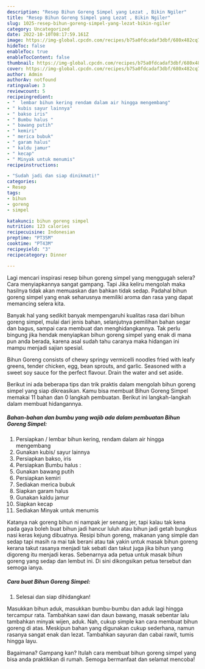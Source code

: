 ```yaml
---
description: "Resep Bihun Goreng Simpel yang Lezat , Bikin Ngiler"
title: "Resep Bihun Goreng Simpel yang Lezat , Bikin Ngiler"
slug: 1025-resep-bihun-goreng-simpel-yang-lezat-bikin-ngiler
category: Uncategorized
date: 2022-10-10T08:17:59.161Z
image: https://img-global.cpcdn.com/recipes/b75a0fdcadaf3dbf/680x482cq70/bihun-goreng-simpel-foto-resep-utama.jpg
hideToc: false
enableToc: true
enableTocContent: false
thumbnail: https://img-global.cpcdn.com/recipes/b75a0fdcadaf3dbf/680x482cq70/bihun-goreng-simpel-foto-resep-utama.jpg
cover: https://img-global.cpcdn.com/recipes/b75a0fdcadaf3dbf/680x482cq70/bihun-goreng-simpel-foto-resep-utama.jpg
author: Admin
authorAv: notfound
ratingvalue: 3
reviewcount: 5
recipeingredient:
- "  lembar bihun kering rendam dalam air hingga mengembang"
- " kubis sayur lainnya"
- " bakso iris"
- " Bumbu halus "
- " bawang putih"
- " kemiri"
- " merica bubuk"
- " garam halus"
- " kaldu jamur"
- " kecap"
- " Minyak untuk menumis"
recipeinstructions:

- "Sudah jadi dan siap dinikmati!"
categories:
- Resep
tags:
- bihun
- goreng
- simpel

katakunci: bihun goreng simpel 
nutrition: 123 calories
recipecuisine: Indonesian
preptime: "PT35M"
cooktime: "PT43M"
recipeyield: "3"
recipecategory: Dinner

---
```



Lagi mencari inspirasi resep bihun goreng simpel yang menggugah selera? Cara menyiapkannya sangat gampang. Tapi Jika keliru mengolah maka hasilnya tidak akan memuaskan dan bahkan tidak sedap. Padahal bihun goreng simpel yang enak seharusnya memiliki aroma dan rasa yang dapat memancing selera kita.


Banyak hal yang sedikit banyak mempengaruhi kualitas rasa dari bihun goreng simpel, mulai dari jenis bahan, selanjutnya pemilihan bahan segar dan bagus, sampai cara membuat dan menghidangkannya. Tak perlu bingung jika hendak menyiapkan bihun goreng simpel yang enak di mana pun anda berada, karena asal sudah tahu caranya maka hidangan ini mampu menjadi sajian spesial.

Bihun Goreng consists of chewy springy vermicelli noodles fried with leafy greens, tender chicken, egg, bean sprouts, and garlic. Seasoned with a sweet soy sauce for the perfect flavour. Drain the water and set aside.


Berikut ini ada beberapa tips dan trik praktis dalam mengolah bihun goreng simpel yang siap dikreasikan. Kamu bisa membuat Bihun Goreng Simpel memakai 11 bahan dan 0 langkah pembuatan. Berikut ini langkah-langkah dalam membuat hidangannya.

<!--inarticleads1-->

##### Bahan-bahan dan bumbu yang wajib ada dalam pembuatan Bihun Goreng Simpel:

1. Persiapkan  / lembar bihun kering, rendam dalam air hingga mengembang
1. Gunakan  kubis/ sayur lainnya
1. Persiapkan  bakso, iris
1. Persiapkan  Bumbu halus :
1. Gunakan  bawang putih
1. Persiapkan  kemiri
1. Sediakan  merica bubuk
1. Siapkan  garam halus
1. Gunakan  kaldu jamur
1. Siapkan  kecap
1. Sediakan  Minyak untuk menumis


Katanya nak goreng bihun ni nampak jer senang jer, tapi kalau tak kena pada gaya boleh buat bihun jadi hancur luluh atau bihun jadi getah bungkus nasi keras kejung dibuatnya. Resipi bihun goreng, makanan yang simple dan sedap tapi masih ra mai tak berani atau tak yakin untuk masak bihun goreng kerana takut rasanya menjadi tak sebati dan takut juga jika bihun yang digoreng itu menjadi keras. Sebenarnya ada petua untuk masak bihun goreng yang sedap dan lembut ini. Di sini dikongsikan petua tersebut dan semoga ianya. 

<!--inarticleads2-->

##### Cara buat Bihun Goreng Simpel:


1. Selesai dan siap dihidangkan!

Masukkan bihun aduk, masukkan bumbu-bumbu dan aduk lagi hingga tercampur rata. Tambahkan sawi dan daun bawang, masak sebentar lalu tambahkan minyak wijen, aduk. Nah, cukup simple kan cara membuat bihun goreng di atas. Meskipun bahan yang digunakan cukup sederhana, namun rasanya sangat enak dan lezat. Tambahkan sayuran dan cabai rawit, tumis hingga layu. 

Bagaimana? Gampang kan? Itulah cara membuat bihun goreng simpel yang bisa anda praktikkan di rumah. Semoga bermanfaat dan selamat mencoba!
